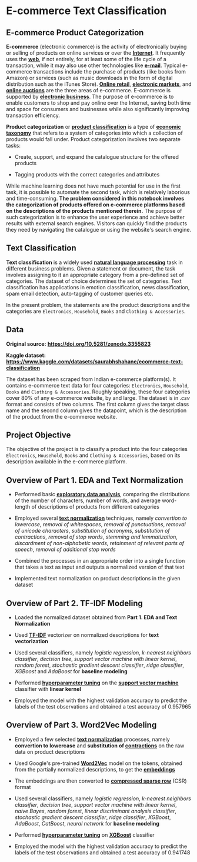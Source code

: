 # E-commerce Text Classification

## E-commerce Product Categorization

**E-commerce** (electronic commerce) is the activity of electronically buying or selling of products on online services or over the [**Internet**](https://en.wikipedia.org/wiki/Internet). It frequently uses the [**web**](https://en.wikipedia.org/wiki/World_Wide_Web), if not entirely, for at least some of the life cycle of a transaction, while it may also use other technologies like [**e-mail**](https://en.wikipedia.org/wiki/Email). Typical e-commerce transactions include the purchase of products (like books from Amazon) or services (such as music downloads in the form of digital distribution such as the iTunes Store). [**Online retail**](https://en.wikipedia.org/wiki/Online_shopping), [**electronic markets**](https://en.wikipedia.org/wiki/Electronic_markets), and [**online auctions**](https://en.wikipedia.org/wiki/Online_auction) are the three areas of e-commerce. E-commerce is supported by [**electronic business**](https://en.wikipedia.org/wiki/Electronic_business). The purpose of e-commerce is to enable customers to shop and pay online over the Internet, saving both time and space for consumers and businesses while also significantly improving transaction efficiency.

**Product categorization** or [**product classification**](https://en.wikipedia.org/wiki/Product_classification) is a type of [**economic taxonomy**](https://en.wikipedia.org/wiki/Economic_taxonomy) that refers to a system of categories into which a collection of products would fall under. Product categorization involves two separate tasks:

- Create, support, and expand the catalogue structure for the offered products

- Tagging products with the correct categories and attributes

While machine learning does not have much potential for use in the first task, it is possible to automate the second task, which is relatively laborious and time-consuming. **The problem considered in this notebook involves the categorization of products offered on e-commerce platforms based on the descriptions of the products mentioned therein.** The purpose of such categorization is to enhance the user experience and achieve better results with external search engines. Visitors can quickly find the products they need by navigating the catalogue or using the website's search engine.

## Text Classification

**Text classification** is a widely used [**natural language processing**](https://en.wikipedia.org/wiki/Natural_language_processing) task in different business problems. Given a statement or document, the task involves assigning to it an appropriate category from a pre-defined set of categories. The dataset of choice determines the set of categories. Text classification has applications in emotion classification, news classification, spam email detection, auto-tagging of customer queries etc.

In the present problem, the statements are the product descriptions and the categories are `Electronics`, `Household`, `Books` and `Clothing & Accessories`.

## Data

**Original source:** **https://doi.org/10.5281/zenodo.3355823**

**Kaggle dataset:** **https://www.kaggle.com/datasets/saurabhshahane/ecommerce-text-classification**

The dataset has been scraped from Indian e-commerce platform(s). It contains e-commerce text data for four categories: `Electronics`, `Household`, `Books` and `Clothing & Accessories`. Roughly speaking, these four categories cover $80\%$ of any e-commerce website, by and large. The dataset is in *.csv* format and consists of two columns. The first column gives the target class name and the second column gives the datapoint, which is the description of the product from the e-commerce website.

## Project Objective

The objective of the project is to classify a product into the four categories `Electronics`, `Household`, `Books` and `Clothing & Accessories`, based on its description available in the e-commerce platform.

## Overview of Part 1. EDA and Text Normalization

- Performed basic [**exploratory data analysis**](https://en.wikipedia.org/wiki/Exploratory_data_analysis), comparing the distributions of the number of characters, number of words, and average word-length of descriptions of products from different categories

- Employed several [**text normalization**](https://en.wikipedia.org/wiki/Text_normalization) techniques, namely *convertion to lowercase*, *removal of whitespaces*, *removal of punctuations*, *removal of unicode characters*, *substitution of acronyms*, *substitution of contractions*, *removal of stop words*, *stemming and lemmatization*, *discardment of non-alphabetic words*, *retainment of relevant parts of speech*, *removal of additional stop words*

- Combined the processes in an appropriate order into a single function that takes a text as input and outputs a normalized version of that text

- Implemented text normalization on product descriptions in the given dataset

## Overview of Part 2. TF-IDF Modeling

- Loaded the normalized dataset obtained from **Part 1. EDA and Text Normalization**

- Used [**TF-IDF**](https://en.wikipedia.org/wiki/Tf%E2%80%93idf) vectorizer on normalized descriptions for **text vectorization**

- Used several classifiers, namely *logistic regression*, *k-nearest neighbors classifier*, *decision tree*, *support vector machine with linear kernel*, *random forest*, *stochastic gradient descent classifier*, *ridge classifier*, *XGBoost* and *AdaBoost* for **baseline modeling**

- Performed [**hyperparameter tuning**](https://en.wikipedia.org/wiki/Hyperparameter_optimization) on the [**support vector machine**](https://en.wikipedia.org/wiki/Support-vector_machine) classifier with **linear kernel**

- Employed the model with the highest validation accuracy to predict the labels of the test observations and obtained a test accuracy of $0.957965$

## Overview of Part 3. Word2Vec Modeling

- Employed a few selected [**text normalization**](https://en.wikipedia.org/wiki/Text_normalization) processes, namely **convertion to lowercase** and **substitution of [contractions](https://en.wikipedia.org/wiki/Wikipedia:List_of_English_contractions)** on the raw data on product descriptions

- Used Google's pre-trained [**Word2Vec**](https://en.wikipedia.org/wiki/Word2vec) model on the tokens, obtained from the partially normalized descriptions, to get the [**embeddings**](https://en.wikipedia.org/wiki/Word_embedding)

- The embeddings are then converted to [**compressed sparse row**](https://en.wikipedia.org/wiki/Sparse_matrix) (CSR) format

- Used several classifiers, namely *logistic regression*, *k-nearest neighbors classifier*, *decision tree*, *support vector machine with linear kernel*, *naive Bayes*, *random forest*, *linear discriminant analysis classifier*, *stochastic gradient descent classifier*, *ridge classifier*, *XGBoost*, *AdaBoost*, *CatBoost*, *neural network* for **baseline modeling**

- Performed [**hyperparameter tuning**](https://en.wikipedia.org/wiki/Hyperparameter_optimization) on [**XGBoost**](https://en.wikipedia.org/wiki/XGBoost) classifier

- Employed the model with the highest validation accuracy to predict the labels of the test observations and obtained a test accuracy of $0.941748$